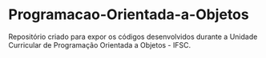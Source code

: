 # Programacao-Orientada-a-Objetos
Repositório criado para expor os códigos desenvolvidos durante a Unidade Curricular de Programação Orientada a Objetos - IFSC.
